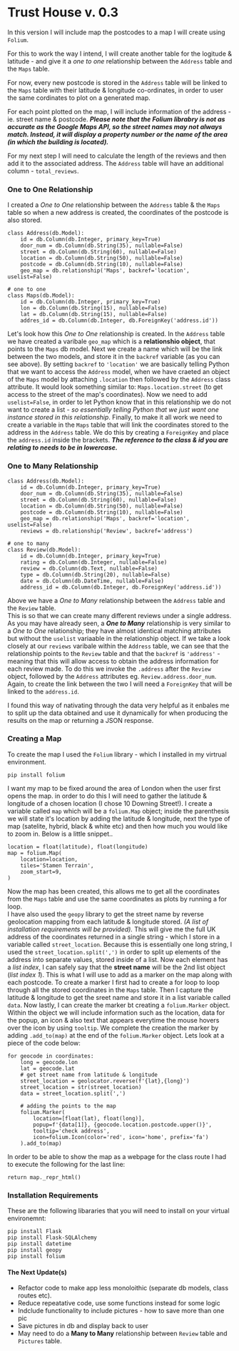# Trust House v. 0.3 #

In this version I will include map the postcodes to a map I will create using `Folium`.

For this to work the way I intend, I will create another table for the logitude & latitude - and give it a *one to one* relationship between the `Address` table and the `Maps` table.

For now, every new postcode is stored in the `Address` table will be linked to the `Maps` table with their latitude & longitude co-ordinates, in order to user the same cordinates to plot on a generated map.

For each point plotted on the map, I will include information of the address - ie. street name & postcode.  ***Please note that the Folium librabry is not as accurate as the Google Maps API, so the street names may not always match.  Instead, it will display a property number or the name of the area (in which the building is located).***

For my next step I will need to calculate the length of the reviews and then add it to the associated address.
The `Address` table will have an additional column - `total_reviews`.


### One to One Relationship ###
I created a *One to One* relationship between the `Address` table & the `Maps` table so when a new address is created, the coordinates of the postcode is also stored.
```
class Address(db.Model):
    id = db.Column(db.Integer, primary_key=True)
    door_num = db.Column(db.String(35), nullable=False)
    street = db.Column(db.String(60), nullable=False)
    location = db.Column(db.String(50), nullable=False)
    postcode = db.Column(db.String(10), nullable=False)
    geo_map = db.relationship('Maps', backref='location', uselist=False)

# one to one
class Maps(db.Model):
    id = db.Column(db.Integer, primary_key=True)
    lon = db.Column(db.String(15), nullable=False)
    lat = db.Column(db.String(15), nullable=False)
    addres_id = db.Column(db.Integer, db.ForeignKey('address.id'))
```
Let's look how this *One to One* relationship is created. 
In the `Address` table we have created a varibale `geo_map` which is a **relationshio object**, that points to the `Maps` db model.
Next we create a name which will be the link between the two models, and store it in the `backref` variable (as you can see above).
By setting `backref` to `'location'` we are basically telling Python that we want to access the `Address` model, when we have craeted an object of the `Maps` model by attaching `.location` then followed by the `Address` class attribute.  It would look something similar to: `Maps.location.street` (to get access to the street of the map's coordinates).
Now we need to add `uselist=False`, in order to let Python know that in this relationship we do not want to create a list - *so essentially telling Python that we just want one instance stored in this relationship*.
Finally, to make it all work we need to create a variable in the `Maps` table that will link the coordinates stored to the address in the `Address` table.
We do this by creating a `ForeignKey` and place the `address.id` inside the brackets.  ***The reference to the class & id you are relating to needs to be in lowercase.***


### One to Many Relationship ###
```
class Address(db.Model):
    id = db.Column(db.Integer, primary_key=True)
    door_num = db.Column(db.String(35), nullable=False)
    street = db.Column(db.String(60), nullable=False)
    location = db.Column(db.String(50), nullable=False)
    postcode = db.Column(db.String(10), nullable=False)
    geo_map = db.relationship('Maps', backref='location', uselist=False)
    reviews = db.relationship('Review', backref='address')

# one to many
class Review(db.Model):
    id = db.Column(db.Integer, primary_key=True)
    rating = db.Column(db.Integer, nullable=False)
    review = db.Column(db.Text, nullable=False)
    type = db.Column(db.String(20), nullable=False)
    date = db.Column(db.DateTime, nullable=False)
    address_id = db.Column(db.Integer, db.ForeignKey('address.id'))
```
Above we have a *One to Many* relationship between the `Address` table and the `Review` table.  
This is so that we can create many different reviews under a single address. 
As you may have already seen, a ***One to Many*** relationship is very similar to a *One to One* relationship; they have almost identical matching attributes but without the `uselist` variaable in the relationship object.
If we take a look closely at our `reviews` varibale within the `Address` table, we can see that the relationship points to the `Review` table and that the `backref` is `'address'` - meaning that this will allow access to obtain the address information for each review made.  To do this we invoke the `.address` after the `Review` object, followed by the `Address` attributes eg. `Review.address.door_num`.
Again, to create the link between the two I will need a `ForeignKey` that will be linked to the `address.id`.

I found this way of nativating through the data very helpful as it enbales me to split up the data obtained and use it dynamically for when producing the results on the map or returning a JSON response.


### Creating a Map ###
To create the map I used the `Folium` library - which I installed in my virtrual environment.
```
pip install folium
```
I want my map to be fixed around the area of London when the user first opens the map. in order to do this I will need to gather the latitude & longitude of a chosen location (I chose 10 Downing Street!).
I create a variable called `map` which will be a `folium.Map` object; inside the parenthesis we will state it's location by adding the latitude & longitude, next the type of map (satelite, hybrid, black & white etc) and then how much you would like to zoom in.  Below is a little snippet..
```
location = float(latitude), float(longitude)
map = folium.Map(
    location=location,
    tiles='Stamen Terrain',
    zoom_start=9,
)
```
Now the map has been created, this allows me to get all the coordinates from the `Maps` table and use the same coordinates as plots by running a for loop.  
I have also used the `geopy` library to get the street name by reverse geolocation mapping from each latitude & longitude stored.  *(A list of installation requirements will be provided).*
This will give me the full UK address of the coordinates returned in a single string - which I store in a variable called `street_location`.
Because this is essentially one long string, I used the `street_location.split(',')` in order to split up elements of the address into separate values, stored inside of a list.
Now each element has a *list index*, I can safely say that the **street name** will be the 2nd list object (*list index 1*).  This is what I will use to add as a marker on the map along with each postcode.
To create a marker I first had to create a for loop to loop through all the stored coordinates in the `Maps` table.
Then I capture the latitude & longitude to get the sreet name and store it in a list variable called `data`.  Now lastly, I can create the marker bt creating a `folium.Marker` object.  Within the object we will include information such as the location, data for the popup, an icon & also text that appears everytime the mouse hovers over the icon by using `tooltip`.  We complete the creation the marker by adding `.add_to(map)` at the end of the `folium.Marker` object.
Lets look at a piece of the code below:
```
for geocode in coordinates:
    long = geocode.lon
    lat = geocode.lat
    # get street name from latitude & longitude
    street_location = geolocator.reverse(f'{lat},{long}')
    street_location = str(street_location)
    data = street_location.split(',')

    # adding the points to the map
    folium.Marker(
        location=[float(lat), float(long)],
        popup=f'{data[1]}, {geocode.location.postcode.upper()}',
        tooltip='check address',
        icon=folium.Icon(color='red', icon='home', prefix='fa') 
    ).add_to(map)
```
In order to be able to show the map as a webpage for the class route I had to execute the following for the last line:
```
return map._repr_html()
```


### Installation Requirements ###
These are the following libararies that you will need to install on your virtual environemnt:
```
pip install Flask
pip install Flask-SQLAlchemy
pip install datetime
pip install geopy
pip install folium
```


#### The Next Update(s) ####
- Refactor code to make app less monoloithic (separate db models, class routes etc).
- Reduce repeatative code, use some functions instead for some logic
- Indclude functionality to include pictures - how to save more than one pic
- Save pictures in db and display back to user
- May need to do a **Many to Many** relationship between `Review` table and `Pictures` table.